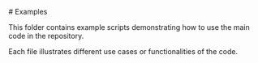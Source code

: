 \# Examples



This folder contains example scripts demonstrating how to use the main code in the repository.  

Each file illustrates different use cases or functionalities of the code.



